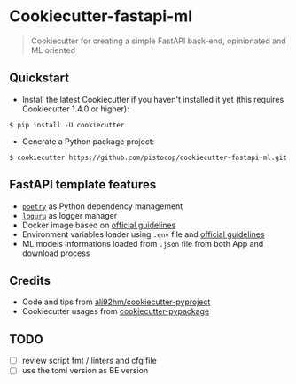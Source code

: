 # Cookiecutter-fastapi-ml
> Cookiecutter for creating a simple FastAPI back-end, opinionated and ML oriented

## Quickstart
- Install the latest Cookiecutter if you haven't installed it yet (this requires Cookiecutter 1.4.0 or higher):
```
$ pip install -U cookiecutter
```

- Generate a Python package project:
```
$ cookiecutter https://github.com/pistocop/cookiecutter-fastapi-ml.git
```

## FastAPI template features
- [`poetry`](https://github.com/python-poetry/poetry) as Python dependency management
- [`loguru`](https://github.com/Delgan/loguru) as logger manager
- Docker image based on [official guidelines](https://fastapi.tiangolo.com/deployment/docker/#docker-image-with-poetry)
- Environment variables loader using `.env` file and [official guidelines](https://fastapi.tiangolo.com/advanced/settings/#reading-a-env-file)
- ML models informations loaded from `.json` file from both App and download process

## Credits
- Code and tips from [ali92hm/cookiecutter-pyproject](https://github.com/ali92hm/cookiecutter-pyproject)
- Cookiecutter usages from [cookiecutter-pypackage](https://github.com/audreyfeldroy/cookiecutter-pypackage)


## TODO
- [ ] review script fmt / linters and cfg file
- [ ] use the toml version as BE version